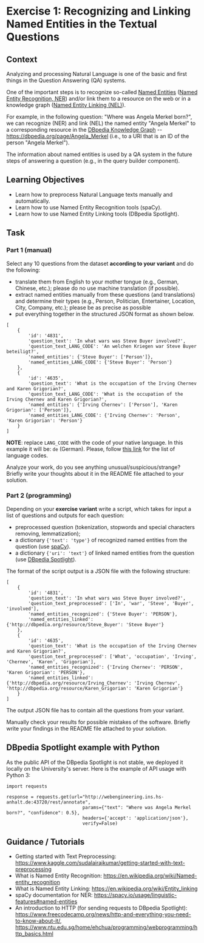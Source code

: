 # Exercise 1: Recognizing and Linking Named Entities in the Textual Questions

## Context

Analyzing and processing Natural Language is one of the basic and first things in the Question Answering (QA) systems.

One of the important steps is to recognize so-called [Named Entities](https://en.wikipedia.org/wiki/Named_entity) ([Named Entity Recognition, NER](https://en.wikipedia.org/wiki/Named-entity_recognition)) and/or link them to a resource on the web or in a knowledge graph ([Named Entity Linking (NEL)](https://en.wikipedia.org/wiki/Entity_linking)).

For example, in the following question: "Where was Angela Merkel born?", we can recognize (NER) and link (NEL) the named entity "Angela Merkel" to a corresponding resource in the [DBpedia Knowledge Graph](https://www.dbpedia.org/about/#:~:text=DBpedia%20is%20a%20crowd%2Dsourced,for%20everyone%20on%20the%20Web.) -- https://dbpedia.org/page/Angela_Merkel (i.e., to a URI that is an ID of the person "Angela Merkel").

The information about named entities is used by a QA system in the future steps of answering a question (e.g., in the query builder component).

## Learning Objectives

* Learn how to preprocess Natural Language texts manually and automatically.
* Learn how to use Named Entity Recognition tools (spaCy).
* Learn how to use Named Entity Linking tools (DBpedia Spotlight).

## Task

### Part 1 (manual)

Select any 10 questions from the dataset **according to your variant** and do the following:
* translate them from English to your mother tongue (e.g., German, Chinese, etc.); please do no use machine translation (if possible).
* extract named entities manually from these questions (and translations) and determine their types (e.g., Person, Politician, Entertainer, Location, City, Company, etc.); please be as precise as possible
* put everything together in the structured JSON format as shown below.

```
[
    {
        'id': '4831',
        'question_text': 'In what wars was Steve Buyer involved?',
        'question_text_LANG_CODE': 'An welchen Kriegen war Steve Buyer beteiligt?',
        'named_entities': {'Steve Buyer': ['Person']},
        'named_entities_LANG_CODE': {'Steve Buyer': 'Person'}
    },
    {
        'id': '4635',
        'question_text': 'What is the occupation of the Irving Chernev and Karen Grigorian?',
        'question_text_LANG_CODE': 'What is the occupation of the Irving Chernev and Karen Grigorian?',
        'named_entities': {'Irving Chernev': ['Person'], 'Karen Grigorian': ['Person']},
        'named_entities_LANG_CODE': {'Irving Chernev': 'Person', 'Karen Grigorian': 'Person'}
    }
]
```

**NOTE**: replace `LANG_CODE` with the code of your native language. In this example it will be: `de` (German). Please, follow [this link](https://en.wikipedia.org/wiki/List_of_ISO_639-1_codes) for the list of language codes.

Analyze your work, do you see anything unusual/suspicious/strange? Briefly write your thoughts about it in the README file attached to your solution.

### Part 2 (programming)

Depending on your **exercise variant** write a script, which takes for input a list of questions and outputs for each question:
* preprocessed question (tokenization, stopwords and special characters removing, lemmatization);
* a dictionary `{'text': 'type'}` of recognized named entities from the question (use [spaCy](https://spacy.io/usage/linguistic-features#named-entities)).
* a dictionary `{'uri': 'text'}` of linked named entities from the question (use [DBpedia Spotlight](https://www.dbpedia-spotlight.org/)). 

The format of the script output is a JSON file with the following structure:

```
[
    {
        'id': '4831',
        'question_text': 'In what wars was Steve Buyer involved?',
        'question_text_preprocessed': ['In', 'war', 'Steve', 'Buyer', 'involved'],
        'named_entities_recognized': {'Steve Buyer': 'PERSON'},
        'named_entities_linked': {'http://dbpedia.org/resource/Steve_Buyer': 'Steve Buyer'}
    },
    {
        'id': '4635',
        'question_text': 'What is the occupation of the Irving Chernev and Karen Grigorian?',
        'question_text_preprocessed': ['What', 'occupation', 'Irving', 'Chernev', 'Karen', 'Grigorian'],
        'named_entities_recognized': {'Irving Chernev': 'PERSON', 'Karen Grigorian': 'PERSON'},
        'named_entities_linked': {'http://dbpedia.org/resource/Irving_Chernev': 'Irving Chernev', 'http://dbpedia.org/resource/Karen_Grigorian': 'Karen Grigorian'}
    }
]
```

The output JSON file has to contain all the questions from your variant.

Manually check your results for possible mistakes of the software. Briefly write your findings in the README file attached to your solution.

## DBpedia Spotlight example with Python

As the public API of the DBpedia Spotlight is not stable, we deployed it locally on the University's server. Here is the example of API usage with Python 3:

```
import requests

response = requests.get(url="http://webengineering.ins.hs-anhalt.de:43720/rest/annotate",
                            params={"text": "Where was Angela Merkel born?", "confidence": 0.5},
                            headers={'accept': 'application/json'},
                            verify=False)
```

## Guidance / Tutorials

* Getting started with Text Preprocessing: https://www.kaggle.com/sudalairajkumar/getting-started-with-text-preprocessing
* What is Named Entity Recognition: https://en.wikipedia.org/wiki/Named-entity_recognition
* What is Named Entity Linking: https://en.wikipedia.org/wiki/Entity_linking
* spaCy documentation for NER: https://spacy.io/usage/linguistic-features#named-entities
* An introduction to HTTP (for sending requests to DBpedia Spotlight): https://www.freecodecamp.org/news/http-and-everything-you-need-to-know-about-it/, https://www.ntu.edu.sg/home/ehchua/programming/webprogramming/http_basics.html
